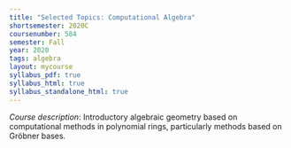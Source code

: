 ```yaml
---
title: "Selected Topics: Computational Algebra"
shortsemester: 2020C
coursenumber: 584
semester: Fall
year: 2020
tags: algebra
layout: mycourse
syllabus_pdf: true
syllabus_html: true
syllabus_standalone_html: true
---
```


*Course description*:
Introductory algebraic geometry based on computational methods in
polynomial rings, particularly methods based on Gröbner bases.
